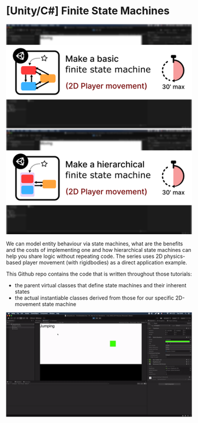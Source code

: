 # [Unity/C#] Finite State Machines


![thumbnail01](imgs/thumbnail01.png)
![thumbnail02](imgs/thumbnail02.png)

We can model entity behaviour via state machines, what are the benefits and the
costs of implementing one and how hierarchical state machines can help you share logic without repeating code. The series
uses 2D physics-based player movement (with rigidbodies) as a direct application example.

This Github repo contains the code that is written throughout those tutorials:

- the parent virtual classes that define state machines and their inherent states
- the actual instantiable classes derived from those for our specific 2D-movement state machine

![demo](imgs/demo.gif)
